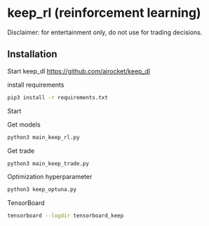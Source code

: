 # keep_rl (reinforcement learning)
Disclaimer: for entertainment only, do not use for trading decisions.

## Installation

Start keep_dl https://github.com/airocket/keep_dl

install requirements

```sh
pip3 install -r requirements.txt
```
Start

Get models
```sh
python3 main_keep_rl.py
```

Get trade
```sh
python3 main_keep_trade.py
```

Optimization hyperparameter 
```sh
python3 keep_optuna.py
```

TensorBoard 
```sh
tensorboard --logdir tensorboard_keep
```


